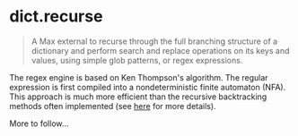# dict.recurse

> A Max external to recurse through the full branching structure of a dictionary and perform search and replace operations on its keys and values, using simple glob patterns, or regex expressions.

The regex engine is based on Ken Thompson's algorithm. The regular expression is first compiled into a nondeterministic finite automaton (NFA). This approach is much more efficient than the recursive backtracking methods often implemented (see [here](https://swtch.com/~rsc/regexp/regexp1.html) for more details).

More to follow...
